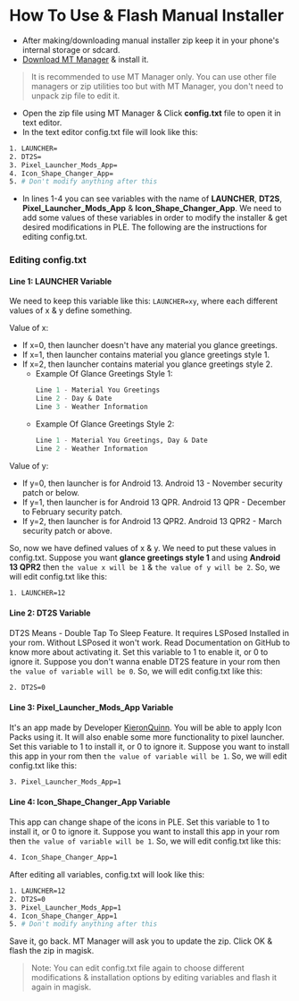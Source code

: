 # How To Use & Flash Manual Installer

- After making/downloading manual installer zip keep it in your phone's internal storage or sdcard.
- [Download MT Manager](https://m.apkpure.com/mt-manager/bin.mt.plus) & install it.
> It is recommended to use MT Manager only. You can use other file managers or zip utilities too but with MT Manager, you don't need to unpack zip file to edit it.
- Open the zip file using MT Manager & Click **config.txt** file to open it in text editor.
- In the text editor config.txt file will look like this:
```sh
1. LAUNCHER=
2. DT2S=
3. Pixel_Launcher_Mods_App=
4. Icon_Shape_Changer_App=
5. # Don't modify anything after this
```
- In lines 1-4 you can see variables with the name of **LAUNCHER**, **DT2S**, **Pixel_Launcher_Mods_App** & **Icon_Shape_Changer_App**. We need to add some values of these variables in order to modify the installer & get desired modifications in PLE. The following are the instructions for editing config.txt.

### Editing config.txt

#### Line 1: LAUNCHER Variable
We need to keep this variable like this: `LAUNCHER=xy`, where each different values of x & y define something.

Value of x:
- If x=0, then launcher doesn't have any material you glance greetings.
- If x=1, then launcher contains material you glance greetings style 1.
- If x=2, then launcher contains material you glance greetings style 2.
  - Example Of Glance Greetings Style 1:
    ```ss
    Line 1 - Material You Greetings
    Line 2 - Day & Date
    Line 3 - Weather Information
    ```
  - Example Of Glance Greetings Style 2:
    ```ss
    Line 1 - Material You Greetings, Day & Date
    Line 2 - Weather Information
    ```

Value of y:
- If y=0, then launcher is for Android 13. Android 13 - November security patch or below.
- If y=1, then launcher is for Android 13 QPR. Android 13 QPR - December to February security patch.
- If y=2, then launcher is for Android 13 QPR2. Android 13 QPR2 - March security patch or above.

So, now we have defined values of x & y. We need to put these values in config.txt. Suppose you want **glance greetings style 1**  and using **Android 13 QPR2** then `the value x will be 1` & `the value of y will be 2`. So, we will edit config.txt like this:
```sh
1. LAUNCHER=12
```

#### Line 2: DT2S Variable
DT2S Means - Double Tap To Sleep Feature. It requires LSPosed Installed in your rom. Without LSPosed it won't work. Read Documentation on GitHub to know more about activating it. Set this variable to 1 to enable it, or 0 to ignore it. Suppose you don't wanna enable DT2S feature in your rom then `the value of variable will be 0`. So, we will edit config.txt like this:
```sh
2. DT2S=0
```

#### Line 3: Pixel_Launcher_Mods_App Variable
It's an app made by Developer [KieronQuinn](https://github.com/KieronQuinn). You will be able to apply Icon Packs using it. It will also enable some more functionality to pixel launcher. Set this variable to 1 to install it, or 0 to ignore it. Suppose you want to install this app in your rom then `the value of variable will be 1`. So, we will edit config.txt like this:
```sh
3. Pixel_Launcher_Mods_App=1
```
#### Line 4: Icon_Shape_Changer_App Variable
This app can change shape of the icons in PLE. Set this variable to 1 to install it, or 0 to ignore it. Suppose you want to install this app in your rom then `the value of variable will be 1`. So, we will edit config.txt like this:
```sh
4. Icon_Shape_Changer_App=1
```

After editing all variables, config.txt will look like this:
```sh
1. LAUNCHER=12
2. DT2S=0
3. Pixel_Launcher_Mods_App=1
4. Icon_Shape_Changer_App=1
5. # Don't modify anything after this
```
Save it, go back. MT Manager will ask you to update the zip. Click OK & flash the zip in magisk.
> Note: You can edit config.txt file again to choose different modifications & installation options by editing variables and flash it again in magisk.
